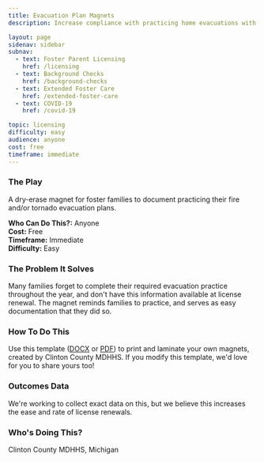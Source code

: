 ```yaml
---
title: Evacuation Plan Magnets
description: Increase compliance with practicing home evacuations with a simple magnet.

layout: page
sidenav: sidebar
subnav:
  - text: Foster Parent Licensing
    href: /licensing
  - text: Background Checks
    href: /background-checks
  - text: Extended Foster Care
    href: /extended-foster-care
  - text: COVID-19
    href: /covid-19

topic: licensing
difficulty: easy
audience: anyone
cost: free
timeframe: immediate
---
```



### The Play

A dry-erase magnet for foster families to document practicing their fire and/or tornado evacuation plans.

**Who Can Do This?:**
Anyone<br />
**Cost:**
Free<br />
**Timeframe:**
Immediate<br />
**Difficulty:**
Easy<br />

### The Problem It Solves

Many families forget to complete their required evacuation practice throughout the year, and don't have this information available at license renewal. The magnet reminds families to practice, and serves as easy documentation that they did so.

### How To Do This

Use this template ([DOCX](/assets/Emergency%20Fridge%20Decoration.docx) or [PDF](/assets/Emergency%20Fridge%20Decoration.pdf)) to print and laminate your own magnets, created by Clinton County MDHHS. If you modify this template, we'd love for you to share yours too!


### Outcomes Data

We're working to collect exact data on this, but we believe this increases the ease and rate of license renewals.

### Who's Doing This?

Clinton County MDHHS, Michigan

